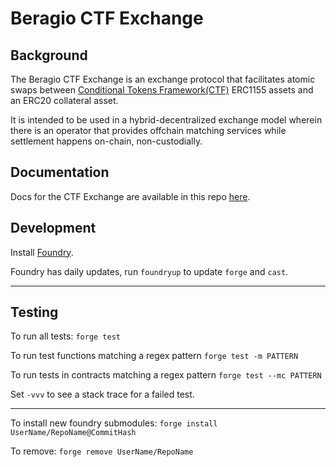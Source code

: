 # Beragio CTF Exchange



## Background

The Beragio CTF Exchange is an exchange protocol that facilitates atomic swaps between [Conditional Tokens Framework(CTF)](https://docs.gnosis.io/conditionaltokens/) ERC1155 assets and an ERC20 collateral asset.

It is intended to be used in a hybrid-decentralized exchange model wherein there is an operator that provides offchain matching services while settlement happens on-chain, non-custodially.


## Documentation

Docs for the CTF Exchange are available in this repo [here](./docs/Overview.md).




## Development

Install [Foundry](https://github.com/foundry-rs/foundry/).

Foundry has daily updates, run `foundryup` to update `forge` and `cast`.

---

## Testing

To run all tests: `forge test`

To run test functions matching a regex pattern `forge test -m PATTERN`

To run tests in contracts matching a regex pattern `forge test --mc PATTERN`

Set `-vvv` to see a stack trace for a failed test.

---

To install new foundry submodules: `forge install UserName/RepoName@CommitHash`

To remove: `forge remove UserName/RepoName`

